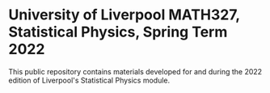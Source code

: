 # University of Liverpool MATH327, Statistical Physics, Spring Term 2022
This public repository contains materials developed for and during the 2022 edition of Liverpool's Statistical Physics module.
